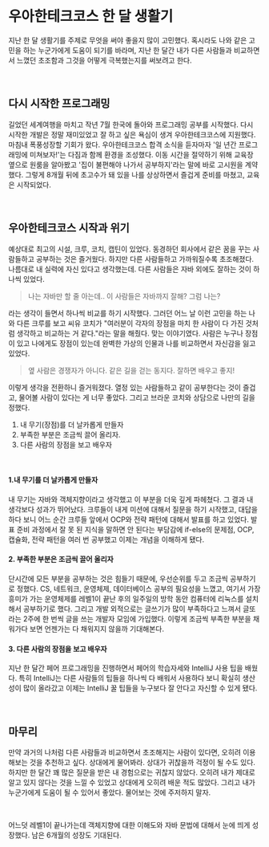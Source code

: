 # 우아한테크코스 한 달 생활기

지난 한 달 생활기를 주제로 무엇을 써야 좋을지 많이 고민했다. 혹시라도 나와 같은 고민을 하는 누군가에게 도움이 되기를 바라며, 지난 한 달간 내가 다른 사람들과 비교하면서 느꼈던 초조함과 그것을 어떻게 극복했는지를 써보려고 한다.

<br>

## 다시 시작한 프로그래밍

길었던 세계여행을 마치고 작년 7월 한국에 돌아와 프로그래밍 공부를 시작했다. 다시 시작한 개발은 정말 재미있었고 잘 하고 싶은 욕심이 생겨 우아한테크코스에 지원했다. 마침내 폭풍성장할 기회가 왔다. 우아한테크코스 합격 소식을 듣자마자 '일 년간 프로그래밍에 미쳐보자!'는 다짐과 함께 환경을 조성했다. 이동 시간을 절약하기 위해 교육장 옆으로 원룸을 알아봤고 '집이 불편해야 나가서 공부하지'라는 말에 바로 고시원을 계약했다.
그렇게 8개월 뒤에 초고수가 돼 있을 나를 상상하면서 즐겁게 준비를 마쳤고, 교육은 시작되었다.

<br>

## 우아한테크코스 시작과 위기

예상대로 최고의 시설, 크루, 코치, 캡틴이 있었다. 동경하던 회사에서 같은 꿈을 꾸는 사람들하고 공부하는 것은 즐거웠다. 하지만 다른 사람들하고 가까워질수록 초조해졌다. 나름대로 내 실력에 자신 있다고 생각했는데. 다른 사람들은 자바 외에도 잘하는 것이 하나씩 있었다.

> 나는 자바만 할 줄 아는데..  이 사람들은 자바까지 잘해? 그럼 나는?

라는 생각이 들면서 하나씩 비교를 하기 시작했다. 그러던 어느 날 이런 고민을 하는 나와 다른 크루를 보고 씨유 코치가  "여러분이 각자의 장점을 마치 한 사람이 다 가진 것처럼 생각하고 비교하는 거 같다."라는 말을 해줬다. 맞는 이야기였다. 사람은 누구나 장점이 있고 나에게도 장점이 있는데 완벽한 가상의 인물과 나를 비교하면서 자신감을 잃고 있었다.
<br>

> 옆 사람은 경쟁자가 아니다. 같은 길을 걷는 동지다. 잘하면 배우고 좋지!

이렇게 생각을 전환하니 즐거워졌다. 열정 있는 사람들하고 같이 공부한다는 것이 즐겁고, 물어볼 사람이 있다는 게 너무 좋았다. 그리고 브라운 코치와 상담으로 나만의 길을 정했다.

1. 내 무기(장점)를 더 날카롭게 만들자
2. 부족한 부분은 조금씩 끌어 올리자.
3. 다른 사람의 장점을 보고 배우자

<br>

#### 1.내 무기를 더 날카롭게 만들자

내 무기는 자바와 객체지향이라고 생각했고 이 부분을 더욱 깊게 파헤쳤다. 그 결과 내 생각보다 성과가 뛰어났다. 크루들이 내게 미션에 대해서 질문을 하기 시작했고, 대답을 하다 보니 어느 순간 크루들 앞에서 OCP와 전략 패턴에 대해서 발표를 하고 있었다. 발표 준비 과정에서 잘 못 된 지식을 말하면 안 된다는 부담감에 if-else의 문제점, OCP, 캡슐화, 전략 패턴을 여러 번 공부했고 이제는 개념을 이해하게 됐다. 

#### 2. 부족한 부분은 조금씩 끌어 올리자

단시간에 모든 부분을 공부하는 것은 힘들기 때문에, 우선순위를 두고 조금씩 공부하기로 정했다. CS, 네트워크, 운영체제, 데이터베이스 공부의 필요성을 느꼈고, 여기서 가장 흥미가 가는 운영체제를 레벨1이 끝난 후의 일주일의 방학 동안 컴퓨터에 리눅스를 설치해서 공부하기로 했다. 그리고 개발 외적으로는 글쓰기가 많이 부족하다고 느껴서 글또라는 2주에 한 번씩 글을 쓰는 개발자 모임에 가입했다. 이렇게 조금씩 부족한 부분을 채워가다 보면 언젠가는 다 채워지지 않을까 기대해본다.

#### 3. 다른 사람의 장점을 보고 배우자

지난 한 달간 페어 프로그래밍을 진행하면서 페어의 학습자세와 IntelliJ 사용 팁을 배웠다. 특히 IntelliJ는 다른 사람들의 팁들을 하나씩 다 배워서 사용하다 보니 확실히 생산성이 많이 올라갔고 이제는 IntelliJ 꿀 팁들을 누구보다 잘 안다고 자신할 수 있게 됐다. 



<br>

## 마무리

만약 과거의 나처럼 다른 사람들과 비교하면서 초조해지는 사람이 있다면, 오히려 이용해보는 것을 추천하고 싶다. 상대에게 물어봐라. 상대가 귀찮을까 걱정이 될 수도 있다. 하지만 한 달간 꽤 많은 질문을 받은 내 경험으로는 귀찮지 않았다. 오히려 내가 제대로 알고 있지 않다는 것을 느낄 수 있었고 상대에게 오히려 배운 적도 많았다. 그리고 내가 누군가에게 도움이 될 수 있어서 좋았다. 물어보는 것에 주저하지 말자.

<br>

어느덧 레벨1이 끝나가는데 객체지향에 대한 이해도와 자바 문법에 대해서 눈에 띄게 성장했다. 
남은 6개월의 성장도 기대된다.
